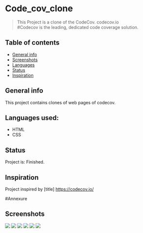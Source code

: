 # Code_cov_clone
> This Project is a clone of the CodeCov.
> codecov.io  
#Codecov is the leading, dedicated code coverage solution. 
## Table of contents
* [General info](#general-info)
* [Screenshots](#screenshots)
* [Languages](#languages)
* [Status](#status)
* [Inspiration](#inspiration)

## General info
   This project contains clones of web pages of codecov.

## Languages used:
* HTML
* CSS

## Status
Project is: Finished.

## Inspiration
Project inspired by [title] https://codecov.io/


#Annexure
## Screenshots 

   ![](https://github.com/AnayBhoraskar/TEAM_IRON/blob/main/new_unit_1_evaluation__raedme_images/Screenshot_2020-11-26%20The%20Leading%20Code%20Coverage%20Solution%20codecov.png)
   ![](https://github.com/AnayBhoraskar/TEAM_IRON/blob/main/new_unit_1_evaluation__raedme_images/Screenshot_2020-11-26%20The%20Leading%20Code%20Coverage%20Solution%20codecov(1).png)
  ![](https://github.com/AnayBhoraskar/TEAM_IRON/blob/main/new_unit_1_evaluation__raedme_images/Screenshot_2020-11-26%20Pricing.png)
  ![](https://github.com/AnayBhoraskar/TEAM_IRON/blob/main/new_unit_1_evaluation__raedme_images/Screenshot_2020-11-26%20Document.png)
  ![](https://github.com/AnayBhoraskar/TEAM_IRON/blob/main/new_unit_1_evaluation__raedme_images/Screenshot_2020-11-26%20Login.png)
  ![](https://github.com/AnayBhoraskar/TEAM_IRON/blob/main/new_unit_1_evaluation__raedme_images/Screenshot_2020-11-26%20Login(1).png)


 
 
